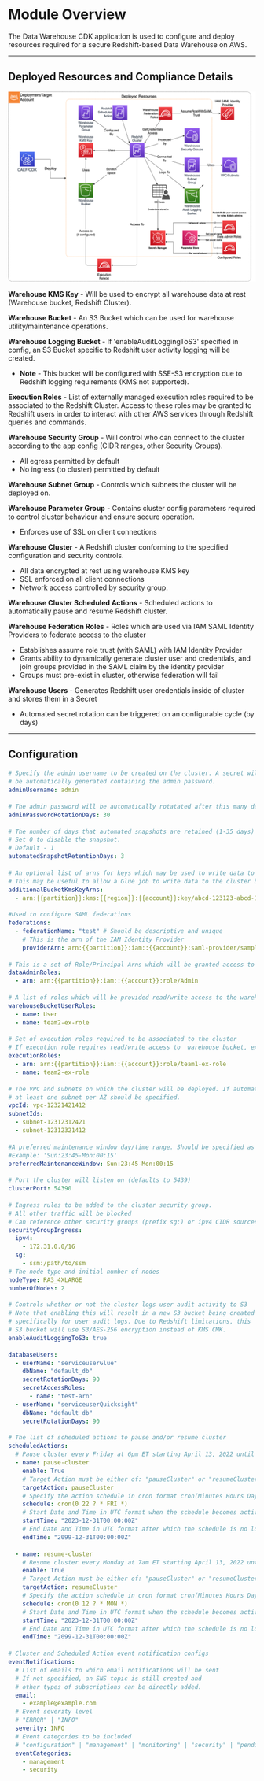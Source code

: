 # Module Overview

The Data Warehouse CDK application is used to configure and deploy resources required for a secure Redshift-based Data Warehouse on AWS.

***

## Deployed Resources and Compliance Details

![datawarehouse](../../../constructs/L3/analytics/datawarehouse-l3-construct/docs/datawarehouse.png)

**Warehouse KMS Key** - Will be used to encrypt all warehouse data at rest (Warehouse bucket, Redshift Cluster).

**Warehouse Bucket** - An S3 Bucket which can be used for warehouse utility/maintenance operations.

**Warehouse Logging Bucket** - If 'enableAuditLoggingToS3' specified in config, an S3 Bucket specific to Redshift user activity logging will be created.

* **Note** - This bucket will be configured with SSE-S3 encryption due to Redshift logging requirements (KMS not supported).

**Execution Roles** - List of externally managed execution roles required to be associated to the Redshift Cluster. Access to these roles may be granted to Redshift users in order to interact with other AWS services through Redshift queries and commands.

**Warehouse Security Group** - Will control who can connect to the cluster according to the app config (CIDR ranges, other Security Groups).

* All egress permitted by default
* No ingress (to cluster) permitted by default

**Warehouse Subnet Group** - Controls which subnets the cluster will be deployed on.

**Warehouse Parameter Group** - Contains cluster config parameters required to control cluster behaviour and ensure secure operation.

* Enforces use of SSL on client connections

**Warehouse Cluster** - A Redshift cluster conforming to the specified configuration and security controls.

* All data encrypted at rest using warehouse KMS key
* SSL enforced on all client connections
* Network access controlled by security group.

**Warehouse Cluster Scheduled Actions** - Scheduled actions to automatically pause and resume Redshift cluster.

**Warehouse Federation Roles** - Roles which are used via IAM SAML Identity Providers to federate access to the cluster

* Establishes assume role trust (with SAML) with IAM Identity Provider
* Grants ability to dynamically generate cluster user and credentials, and join groups provided in the SAML claim by the identity provider
* Groups must pre-exist in cluster, otherwise federation will fail

**Warehouse Users** - Generates Redshift user credentials inside of cluster and stores them in a Secret

* Automated secret rotation can be triggered on an configurable cycle (by days)

***

## Configuration

```yaml
# Specify the admin username to be created on the cluster. A secret will
# be automatically generated containing the admin password.
adminUsername: admin

# The admin password will be automatically rotatated after this many days
adminPasswordRotationDays: 30

# The number of days that automated snapshots are retained (1-35 days)
# Set 0 to disable the snapshot.
# Default - 1
automatedSnapshotRetentionDays: 3

# An optional list of arns for keys which may be used to write data to the cluster bucket.
# This may be useful to allow a Glue job to write data to the cluster bucket in order to load into the cluster.
additionalBucketKmsKeyArns:
  - arn:{{partition}}:kms:{{region}}:{{account}}:key/abcd-123123-abcd-12312421

#Used to configure SAML federations
federations:
  - federationName: "test" # Should be descriptive and unique
    # This is the arn of the IAM Identity Provider
    providerArn: arn:{{partition}}:iam::{{account}}:saml-provider/sample-saml-identity-provider

# This is a set of Role/Principal Arns which will be granted access to the Warehouse S3 bucket
dataAdminRoles:
  - arn: arn:{{partition}}:iam::{{account}}:role/Admin

# A list of roles which will be provided read/write access to the warehouse bucket
warehouseBucketUserRoles:
  - name: User
  - name: team2-ex-role

# Set of execution roles required to be associated to the cluster
# If execution role requires read/write access to  warehouse bucket, explicitly add that role to 'warehouseBucketUserRoles' property
executionRoles:
  - arn: arn:{{partition}}:iam::{{account}}:role/team1-ex-role
  - name: team2-ex-role

# The VPC and subnets on which the cluster will be deployed. If automatic cluster relocation is required,
# at least one subnet per AZ should be specified.
vpcId: vpc-12321421412
subnetIds:
  - subnet-12312312421
  - subnet-12312321412

#A preferred maintenance window day/time range. Should be specified as a range ddd:hh24:mi-ddd:hh24:mi (24H Clock UTC).
#Example: 'Sun:23:45-Mon:00:15'
preferredMaintenanceWindow: Sun:23:45-Mon:00:15

# Port the cluster will listen on (defaults to 5439)
clusterPort: 54390

# Ingress rules to be added to the cluster security group.
# All other traffic will be blocked
# Can reference other security groups (prefix sg:) or ipv4 CIDR sources (prefix ipv4:)
securityGroupIngress:
  ipv4:
    - 172.31.0.0/16
  sg:
    - ssm:/path/to/ssm
# The node type and initial number of nodes
nodeType: RA3_4XLARGE
numberOfNodes: 2

# Controls whether or not the cluster logs user audit activity to S3
# Note that enabling this will result in a new S3 bucket being created
# specifically for user audit logs. Due to Redshift limitations, this
# S3 bucket will use S3/AES-256 encryption instead of KMS CMK.
enableAuditLoggingToS3: true

databaseUsers:
  - userName: "serviceuserGlue"
    dbName: "default_db"
    secretRotationDays: 90
    secretAccessRoles:
      - name: "test-arn"
  - userName: "serviceuserQuicksight"
    dbName: "default_db"
    secretRotationDays: 90

# The list of scheduled actions to pause and/or resume cluster
scheduledActions:
  # Pause cluster every Friday at 6pm ET starting April 13, 2022 until Dec 31, 2099
  - name: pause-cluster
    enable: True
    # Target Action must be either of: "pauseCluster" or "resumeCluster". resizeCluster is not supported yet.
    targetAction: pauseCluster
    # Specify the action schedule in cron format cron(Minutes Hours Day-of-month Month Day-of-week Year).
    schedule: cron(0 22 ? * FRI *)
    # Start Date and Time in UTC format when the schedule becomes active. This must be a future date-time.
    startTime: "2023-12-31T00:00:00Z"
    # End Date and Time in UTC format after which the schedule is no longer active. This must be a future date-time later than start date.
    endTime: "2099-12-31T00:00:00Z"

  - name: resume-cluster
    # Resume cluster every Monday at 7am ET starting April 13, 2022 until Dec 31, 2099
    enable: True
    # Target Action must be either of: "pauseCluster" or "resumeCluster". resizeCluster is not supported yet.
    targetAction: resumeCluster
    # Specify the action schedule in cron format cron(Minutes Hours Day-of-month Month Day-of-week Year).
    schedule: cron(0 12 ? * MON *)
    # Start Date and Time in UTC format when the schedule becomes active. This must be a future date-time.
    startTime: "2023-12-31T00:00:00Z"
    # End Date and Time in UTC format after which the schedule is no longer active. This must be a future date-time later than start date.
    endTime: "2099-12-31T00:00:00Z"

# Cluster and Scheduled Action event notification configs
eventNotifications:
  # List of emails to which email notifications will be sent
  # If not specified, an SNS topic is still created and
  # other types of subscriptions can be directly added.
  email:
    - example@example.com
  # Event severity level
  # "ERROR" | "INFO"
  severity: INFO
  # Event categories to be included
  # "configuration" | "management" | "monitoring" | "security" | "pending"
  eventCategories:
    - management
    - security
```
